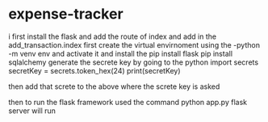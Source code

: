 # expense-tracker
i first install the flask and add the route of index and add in the add_transaction.index 
first create the virtual envirnoment using the 
-python -m venv env
and activate it
and 
install the 
pip install flask
pip install sqlalchemy
generate the secrete key by going to the python
import secrets
secretKey = secrets.token_hex(24) 
print(secretKey)

then add that screte to the above where the screte key is asked 

then to run the flask framework used the command python app.py
flask server will run 
